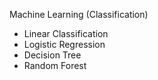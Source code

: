 Machine Learning (Classification)

 - Linear Classification
 - Logistic Regression
 - Decision Tree
 - Random Forest
